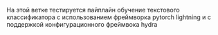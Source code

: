 На этой ветке тестируется пайплайн обучение текстового классификатора с использованием фреймворка pytorch lightning и с поддержкой конфигурационного фреймвока hydra
